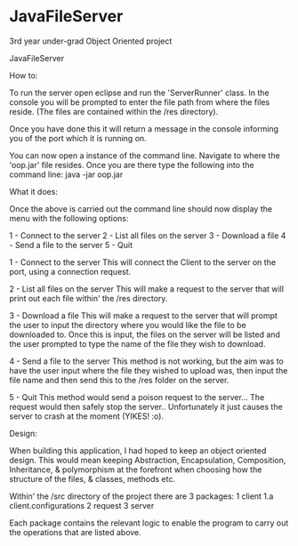 # JavaFileServer
3rd year under-grad Object Oriented project

JavaFileServer

How to: 

To run the server open eclipse and run the 'ServerRunner' class. In the console you will be prompted to enter the file path from where the files reside. (The files are contained within the /res directory).

Once you have done this it will return a message in the console informing you of the port which it is running on.

You can now open a instance of the command line. Navigate to where the 'oop.jar' file resides. Once you are there type the following into the command line:
java -jar oop.jar

What it does:

Once the above is carried out the command line should now display the menu with the following options:

1 - Connect to the server
2 - List all files on the server
3 - Download a file
4 - Send a file to the server
5 - Quit

1 - Connect to the server
This will connect the Client to the server on the port, using a connection request.

2 - List all files on the server
This will make a request to the server that will print out each file within' the /res directory. 

3 - Download a file
This will make a request to the server that will prompt the user to input the directory where you would like the file to be downloaded to. Once this is input, the files on the server will be listed and the user prompted to type the name of the file they wish to download.

4 - Send a file to the server
This method is not working, but the aim was to have the user input where the file they wished to upload was, then input the file name and then send this to the /res folder on the server. 

5 - Quit
This method would send a poison request to the server... The request would then safely stop the server.. Unfortunately it just causes the server to crash at the moment (YIKES! :o).

Design:

When building this application, I had hoped to keep an object oriented design. This would mean keeping Abstraction, Encapsulation, Composition, Inheritance, & polymorphism at the forefront when choosing how the structure of the files, & classes, methods etc.

Within' the /src directory of the project there are 3 packages:
1 client
	1.a client.configurations
2 request
3 server

Each package contains the relevant logic to enable the program to carry out the operations that are listed above.






